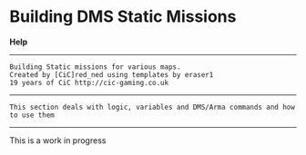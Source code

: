 # Building DMS Static Missions
<b>Help</b><br>


*******************************************************
	Building Static missions for various maps.
	Created by [CiC]red_ned using templates by eraser1 
	19 years of CiC http://cic-gaming.co.uk
*******************************************************
	This section deals with logic, variables and DMS/Arma commands and how to use them
*******************************************************
This is a work in progress